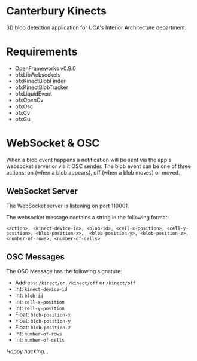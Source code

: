 # Canterbury Kinects

3D blob detection application for UCA's Interior Architecture department.

# Requirements

+ OpenFrameworks v0.9.0
+ ofxLibWebsockets
+ ofxKinectBlobFinder
+ ofxKinectBlobTracker
+ ofxLiquidEvent
+ ofxOpenCv
+ ofxOsc
+ ofxCv
+ ofxGui

# WebSocket & OSC

When a blob event happens a notification will be sent via the app's websocket server or via it OSC sender. The blob event can be one of three actions: on (when a blob appears), off (when a blob moves) or moved.

## WebSocket Server

The WebSocket server is listening on port 110001.

The websocket message contains a string in the following format:

```
<action>, <kinect-device-id>, <blob-id>, <cell-x-position>, <cell-y-position>, <blob-position-x>,  <blob-position-y>, <blob-position-z>, <number-of-rows>, <number-of-cells>
````

## OSC Messages

The OSC Message has the following signature:

+ Address: `/kinect/on`, `/kinect/off` or `/kinect/off`
+ Int: `kinect-device-id`
+ Int: `blob-id`
+ Int: `cell-x-position`
+ Int: `cell-y-position`
+ Float: `blob-position-x`
+ Float: `blob-position-y`
+ Float: `blob-position-z`
+ Int: `number-of-rows`
+ Int: `number-of-cells`

_Happy hacking..._
